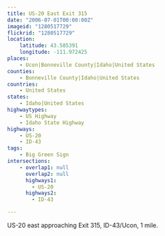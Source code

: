 ```yaml
---
title: US-20 East Exit 315
date: "2006-07-01T00:00:00Z"
imageid: "1280517729"
flickrid: "1280517729"
location:
    latitude: 43.585391
    longitude: -111.972425
places:
    - Ucon|Bonneville County|Idaho|United States
counties:
    - Bonneville County|Idaho|United States
countries:
    - United States
states:
    - Idaho|United States
highwaytypes:
    - US Highway
    - Idaho State Highway
highways:
    - US-20
    - ID-43
tags:
    - Big Green Sign
intersections:
    - overlap1: null
      overlap2: null
      highways1:
        - US-20
      highways2:
        - ID-43

---
```

US-20 east approaching Exit 315, ID-43/Ucon, 1 mile.